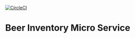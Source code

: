 [![CircleCI](https://circleci.com/gh/kartik15nov/beer-inventory-service.svg?style=svg)](https://circleci.com/gh/kartik15nov/beer-inventory-service)
# Beer Inventory Micro Service